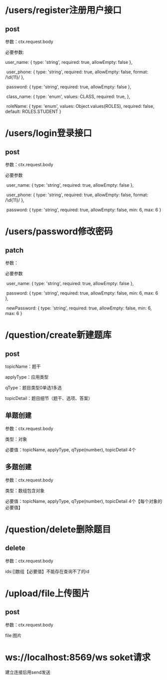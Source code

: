 







# /users/register注册用户接口

## post

参数：ctx.request.body 

必要参数: 

   user_name: { type: 'string', required: true, allowEmpty: false },

​    user_phone: { type: 'string', required: true, allowEmpty: false, format: /\d{11}/ },

​    password: { type: 'string', required: true, allowEmpty: false },

​    class_name: { type: 'enum', values: CLASS, required: true, },

​    roleName: { type: 'enum', values: Object.values(ROLES), required: false, default: ROLES.STUDENT }



# /users/login登录接口

## post

参数：ctx.request.body 

必要参数

​   user_name: { type: 'string', required: true, allowEmpty: false },

​    user_phone: { type: 'string', required: true, allowEmpty: false, format: /\d{11}/ },

​    password: { type: 'string', required: true, allowEmpty: false, min: 6, max: 6 }



# /users/password修改密码

## patch

参数：

必要参数

​    user_name: { type: 'string', required: true, allowEmpty: false },

​    password: { type: 'string', required: true, allowEmpty: false, min: 6, max: 6 },

​    newPassword: { type: 'string', required: true, allowEmpty: false, min: 6, max: 6 }





# /question/create新建题库

## post

topicName：题干

applyType：应用类型

qType：题目类型0单选1多选

topicDetail：题目细节（题干、选项、答案）



## 单题创建

参数：ctx.request.body   

类型：对象  

必要值：topicName, applyType, qType(number), topicDetail    4个



## 多题创建

参数：ctx.request.body   

类型：数组包含对象

必要值：topicName, applyType, qType(number), topicDetail    4个【每个对象的必要值】



# /question/delete删除题目

## delete

参数：ctx.request.body

ids:[]数组【必要值】不能存在查询不了的id



# /upload/file上传图片

## post

参数：ctx.request.body

file:图片





# ws://localhost:8569/ws   soket请求

建立连接后用send发送